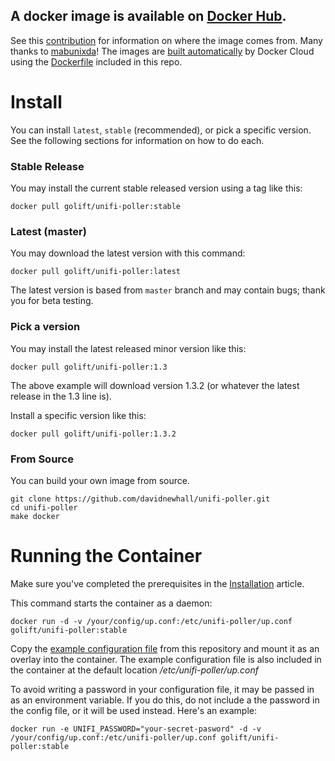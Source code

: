 ## A docker image is available on [Docker Hub](https://hub.docker.com/r/golift/unifi-poller/tags). 

See this [contribution](https://github.com/davidnewhall/unifi-poller/pull/38) for information on where the image comes from. Many thanks to [mabunixda](https://github.com/mabunixda)! The images are [built automatically](https://cloud.docker.com/repository/docker/golift/unifi-poller/builds) by Docker Cloud using the [Dockerfile](https://github.com/davidnewhall/unifi-poller/blob/master/Dockerfile) included in this repo. 

# Install 

You can install `latest`, `stable` (recommended), or pick a specific version. See the following sections for information on how to do each.

### Stable Release
You may install the current stable released version using a tag like this:
```shell
docker pull golift/unifi-poller:stable
```

### Latest (master)
You may download the latest version with this command:
```shell
docker pull golift/unifi-poller:latest
```
The latest version is based from `master` branch and may contain bugs; thank you for beta testing. 

### Pick a version
You may install the latest released minor version like this:
```shell
docker pull golift/unifi-poller:1.3
```
The above example will download version 1.3.2 (or whatever the latest release in the 1.3 line is).

Install a specific version like this:
```shell
docker pull golift/unifi-poller:1.3.2
```

### From Source
You can build your own image from source.
```shell
git clone https://github.com/davidnewhall/unifi-poller.git
cd unifi-poller
make docker
```

# Running the Container
Make sure you've completed the prerequisites in the [Installation](Installation) article.

This command starts the container as a daemon:
```shell
docker run -d -v /your/config/up.conf:/etc/unifi-poller/up.conf golift/unifi-poller:stable
```
Copy the [example configuration file](https://github.com/davidnewhall/unifi-poller/blob/master/examples/up.conf.example) from this repository and mount it as an overlay into the container. The example configuration file is also included in the container at the default location _/etc/unifi-poller/up.conf_

To avoid writing a password in your configuration file, it may be passed in as an environment variable. If you do this, do not include a the password in the config file, or it will be used instead. Here's an example:
```shell
docker run -e UNIFI_PASSWORD="your-secret-pasword" -d -v /your/config/up.conf:/etc/unifi-poller/up.conf golift/unifi-poller:stable
```